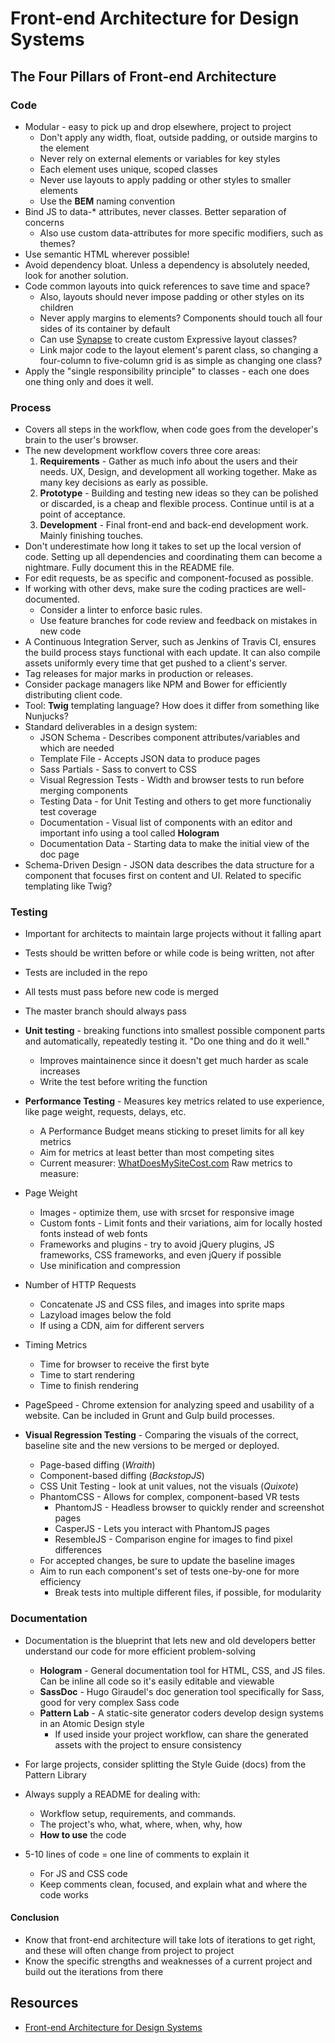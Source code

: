 # Front-end Architecture for Design Systems

## The Four Pillars of Front-end Architecture

### Code
* Modular - easy to pick up and drop elsewhere, project to project
    * Don't apply any width, float, outside padding, or outside margins to the element
    * Never rely on external elements or variables for key styles
    * Each element uses unique, scoped classes
    * Never use layouts to apply padding or other styles to smaller elements
    * Use the **BEM** naming convention
* Bind JS to data-* attributes, never classes. Better separation of concerns
    * Also use custom data-attributes for more specific modifiers, such as themes?
* Use semantic HTML wherever possible!
* Avoid dependency bloat. Unless a dependency is absolutely needed, look for another solution.
* Code common layouts into quick references to save time and space?
    * Also, layouts should never impose padding or other styles on its children
    * Never apply margins to elements? Components should touch all four sides of its container by default
    * Can use [Synapse](https://github.com/maxx1128/Synapse-Grid) to create custom Expressive layout classes?
    * Link major code to the layout element's parent class, so changing a four-column to five-column grid is as simple as changing one class?
* Apply the "single responsibility principle" to classes - each one does one thing only and does it well.

### Process
* Covers all steps in the workflow, when code goes from the developer's brain to the user's browser.
* The new development workflow covers three core areas:
    1. **Requirements** - Gather as much info about the users and their needs. UX, Design, and development all working together. Make as many key decisions as early as possible.
    2. **Prototype** - Building and testing new ideas so they can be polished or discarded, is a cheap and flexible process. Continue until is at a point of acceptance.
    3. **Development** - Final front-end and back-end development work. Mainly finishing touches.
* Don't underestimate how long it takes to set up the local version of code. Setting up all dependencies and coordinating them can become a nightmare. Fully document this in the README file.
* For edit requests, be as specific and component-focused as possible.
* If working with other devs, make sure the coding practices are well-documented.
    * Consider a linter to enforce basic rules.
    * Use feature branches for code review and feedback on mistakes in new code
* A Continuous Integration Server, such as Jenkins of Travis CI, ensures the build process stays functional with each update. It can also compile assets uniformly every time that get pushed to a client's server.
* Tag releases for major marks in production or releases.
* Consider package managers like NPM and Bower for efficiently distributing client code.
* Tool: **Twig** templating language? How does it differ from something like Nunjucks?
* Standard deliverables in a design system:
    * JSON Schema - Describes component attributes/variables and which are needed
    * Template File - Accepts JSON data to produce pages
    * Sass Partials - Sass to convert to CSS
    * Visual Regression Tests - Width and browser tests to run before merging components
    * Testing Data - for Unit Testing and others to get more functionaliy test coverage
    * Documentation - Visual list of components with an editor and important info using a tool called **Hologram**
    * Documentation Data - Starting data to make the initial view of the doc page
* Schema-Driven Design - JSON data describes the data structure for a component that focuses first on content and UI. Related to specific templating like Twig?

### Testing
* Important for architects to maintain large projects without it falling apart
* Tests should be written before or while code is being written, not after
* Tests are included in the repo
* All tests must pass before new code is merged
* The master branch should always pass

* **Unit testing** - breaking functions into smallest possible component parts and automatically, repeatedly testing it. "Do one thing and do it well."
    * Improves maintainence since it doesn't get much harder as scale increases
    * Write the test before writing the function

* **Performance Testing** - Measures key metrics related to use experience, like page weight, requests, delays, etc.
    * A Performance Budget means sticking to preset limits for all key metrics
    * Aim for metrics at least better than most competing sites
    * Current measurer: [WhatDoesMySiteCost.com](https://whatdoesmysitecost.com/)
Raw metrics to measure:
* Page Weight
    * Images - optimize them, use <picture> with srcset for responsive image
    * Custom fonts - Limit fonts and their variations, aim for locally hosted fonts instead of web fonts
    * Frameworks and plugins - try to avoid jQuery plugins, JS frameworks, CSS frameworks, and even jQuery if possible
    * Use minification and compression
* Number of HTTP Requests
    * Concatenate JS and CSS files, and images into sprite maps
    * Lazyload images below the fold
    * If using a CDN, aim for different servers
* Timing Metrics
    * Time for browser to receive the first byte
    * Time to start rendering
    * Time to finish rendering
* PageSpeed - Chrome extension for analyzing speed and usability of a website. Can be included in Grunt and Gulp build processes.

* **Visual Regression Testing** - Comparing the visuals of the correct, baseline site and the new versions to be merged or deployed.
    * Page-based diffing (*Wraith*)
    * Component-based diffing (*BackstopJS*)
    * CSS Unit Testing - look at unit values, not the visuals (*Quixote*)
    * PhantomCSS - Allows for complex, component-based VR tests
        * PhantomJS - Headless browser to quickly render and screenshot pages
        * CasperJS - Lets you interact with PhantomJS pages
        * ResembleJS - Comparison engine for images to find pixel differences
    * For accepted changes, be sure to update the baseline images
    * Aim to run each component's set of tests one-by-one for more efficiency
        * Break tests into multiple different files, if possible, for modularity


### Documentation
* Documentation is the blueprint that lets new and old developers better understand our code for more efficient problem-solving
    * **Hologram** - General documentation tool for HTML, CSS, and JS files. Can be inline all code so it's easily editable and viewable
    * **SassDoc** - Hugo Giraudel's doc generation tool specifically for Sass, good for very complex Sass code
    *  **Pattern Lab** - A static-site generator coders develop design systems in an Atomic Design style
        *  If used inside your project workflow, can share the generated assets with the project to ensure consistency

* For large projects, consider splitting the Style Guide (docs) from the Pattern Library

* Always supply a README for dealing with:
    * Workflow setup, requirements, and commands.
    * The project's who, what, where, when, why, how
    * **How to use** the code
* 5-10 lines of code = one line of comments to explain it
    * For JS and CSS code
    * Keep comments clean, focused, and explain what and where the code works


#### Conclusion
* Know that front-end architecture will take lots of iterations to get right, and these will often change from project to project
* Know the specific strengths and weaknesses of a current project and build out the iterations from there

## Resources

* [Front-end Architecture for Design Systems](http://www.amazon.com/Frontend-Architecture-Design-Systems-Sustainable/dp/1491926783)
